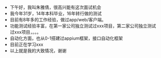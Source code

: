 - 下午好，我叫朱雅倩，很高兴能有这次面试机会
- 我今年31岁，14年本科毕业，16年转行做的测试
- 目前有8年多的工作经验，做过app/web/客户端。
- 功能测试经验丰富，在第一家公司独立测试过xxx项目，第二家公司独立测试过xxx项目，。。。
- 自动化方面，也从0-1搭建过appium框架，接口自动化框架
- 目前正在学习xxx
- 以上就是我的大致情况，谢谢